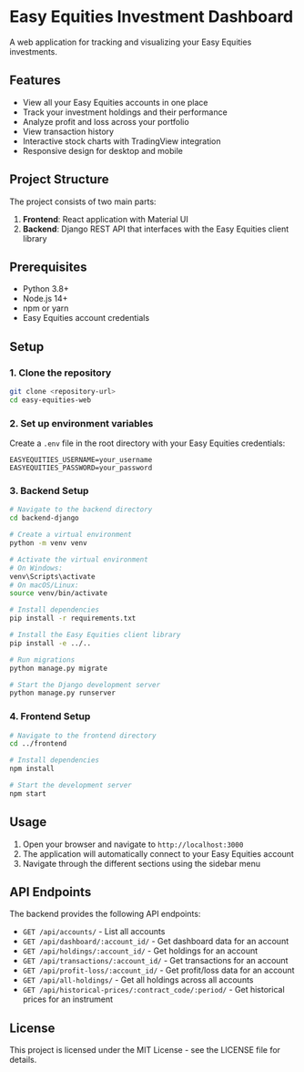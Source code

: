 # Easy Equities Investment Dashboard

A web application for tracking and visualizing your Easy Equities investments.

## Features

- View all your Easy Equities accounts in one place
- Track your investment holdings and their performance
- Analyze profit and loss across your portfolio
- View transaction history
- Interactive stock charts with TradingView integration
- Responsive design for desktop and mobile

## Project Structure

The project consists of two main parts:

1. **Frontend**: React application with Material UI
2. **Backend**: Django REST API that interfaces with the Easy Equities client library

## Prerequisites

- Python 3.8+
- Node.js 14+
- npm or yarn
- Easy Equities account credentials

## Setup

### 1. Clone the repository

```bash
git clone <repository-url>
cd easy-equities-web
```

### 2. Set up environment variables

Create a `.env` file in the root directory with your Easy Equities credentials:

```
EASYEQUITIES_USERNAME=your_username
EASYEQUITIES_PASSWORD=your_password
```

### 3. Backend Setup

```bash
# Navigate to the backend directory
cd backend-django

# Create a virtual environment
python -m venv venv

# Activate the virtual environment
# On Windows:
venv\Scripts\activate
# On macOS/Linux:
source venv/bin/activate

# Install dependencies
pip install -r requirements.txt

# Install the Easy Equities client library
pip install -e ../..

# Run migrations
python manage.py migrate

# Start the Django development server
python manage.py runserver
```

### 4. Frontend Setup

```bash
# Navigate to the frontend directory
cd ../frontend

# Install dependencies
npm install

# Start the development server
npm start
```

## Usage

1. Open your browser and navigate to `http://localhost:3000`
2. The application will automatically connect to your Easy Equities account
3. Navigate through the different sections using the sidebar menu

## API Endpoints

The backend provides the following API endpoints:

- `GET /api/accounts/` - List all accounts
- `GET /api/dashboard/:account_id/` - Get dashboard data for an account
- `GET /api/holdings/:account_id/` - Get holdings for an account
- `GET /api/transactions/:account_id/` - Get transactions for an account
- `GET /api/profit-loss/:account_id/` - Get profit/loss data for an account
- `GET /api/all-holdings/` - Get all holdings across all accounts
- `GET /api/historical-prices/:contract_code/:period/` - Get historical prices for an instrument

## License

This project is licensed under the MIT License - see the LICENSE file for details.